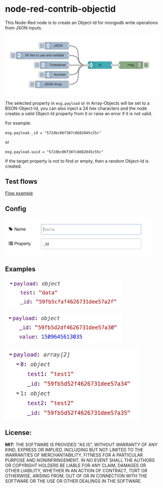 # node-red-contrib-objectid

This Node-Red node is to create an Object-Id for mongodb write operations from JSON inputs.

![flowshot](screenshots/screenshot2.png)

The selected property in `msg.payload` or in Array-Objects will be set to a BSON-Object-Id, 
you can also inject a 24 hex characters and the node creates 
a valid Object-Id property from it or raise an error if it is not valid.

For example: 

`msg.payload._id = "572dbc06f307c8682045c55c"`

or 

`msg.payload.uuid = "572dbc06f307c8682045c55c"`

If the target property is not to find or empty, then a random Object-Id is created.

## Test flows

[Flow example][1]

## Config

![flowsprops](screenshots/property2.png)

## Examples

![flowsres](screenshots/result.png)

![flowsres2](screenshots/result2.png)

![flowsres3](screenshots/result3.png)

## License:
__MIT:__
THE SOFTWARE IS PROVIDED "AS IS", WITHOUT WARRANTY OF ANY KIND, EXPRESS OR IMPLIED, INCLUDING BUT NOT LIMITED TO THE WARRANTIES OF MERCHANTABILITY, FITNESS FOR A PARTICULAR PURPOSE AND NONINFRINGEMENT. IN NO EVENT SHALL THE AUTHORS OR COPYRIGHT HOLDERS BE LIABLE FOR ANY CLAIM, DAMAGES OR OTHER LIABILITY, WHETHER IN AN ACTION OF CONTRACT, TORT OR OTHERWISE, ARISING FROM, OUT OF OR IN CONNECTION WITH THE SOFTWARE OR THE USE OR OTHER DEALINGS IN THE SOFTWARE.


[1]:https://flows.nodered.org/flow/fd92765c02efd19453927e992bb1349c
